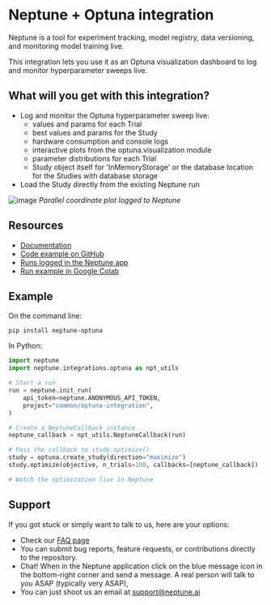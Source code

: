 # Neptune + Optuna integration

Neptune is a tool for experiment tracking, model registry, data versioning, and monitoring model training live.

This integration lets you use it as an Optuna visualization dashboard to log and monitor hyperparameter sweeps live.

## What will you get with this integration?

* Log and monitor the Optuna hyperparameter sweep live:
  * values and params for each Trial
  * best values and params for the Study
  * hardware consumption and console logs
  * interactive plots from the optuna.visualization module
  * parameter distributions for each Trial
  * Study object itself for 'InMemoryStorage' or the database location for the Studies with database storage
* Load the Study directly from the existing Neptune run

![image](https://user-images.githubusercontent.com/97611089/160636423-82951249-a5d8-40d3-be34-4c2ff470b9db.png)
*Parallel coordinate plot logged to Neptune*

## Resources

* [Documentation](https://docs.neptune.ai/integrations/optuna)
* [Code example on GitHub](https://github.com/neptune-ai/examples/blob/main/integrations-and-supported-tools/optuna/scripts)
* [Runs logged in the Neptune app](https://app.neptune.ai/o/common/org/optuna-integration/experiments?split=bth&dash=parallel-coordinates-plot&viewId=b6190a29-91be-4e64-880a-8f6085a6bb78)
* [Run example in Google Colab](https://colab.research.google.com/github/neptune-ai/examples/blob/master/integrations-and-supported-tools/optuna/notebooks/Neptune_Optuna_integration.ipynb)

## Example

On the command line:

```
pip install neptune-optuna
```

In Python:

```python
import neptune
import neptune.integrations.optuna as npt_utils

# Start a run
run = neptune.init_run(
    api_token=neptune.ANONYMOUS_API_TOKEN,
    project="common/optuna-integration",
)

# Create a NeptuneCallback instance
neptune_callback = npt_utils.NeptuneCallback(run)

# Pass the callback to study.optimize()
study = optuna.create_study(direction="maximize")
study.optimize(objective, n_trials=100, callbacks=[neptune_callback])

# Watch the optimization live in Neptune
```

## Support

If you got stuck or simply want to talk to us, here are your options:

* Check our [FAQ page](https://docs.neptune.ai/getting_help)
* You can submit bug reports, feature requests, or contributions directly to the repository.
* Chat! When in the Neptune application click on the blue message icon in the bottom-right corner and send a message. A real person will talk to you ASAP (typically very ASAP),
* You can just shoot us an email at support@neptune.ai

